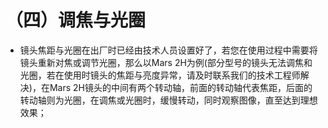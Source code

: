 # （四）调焦与光圈

* 镜头焦距与光圈在出厂时已经由技术人员设置好了，若您在使用过程中需要将镜头重新对焦或调节光圈，那么以Mars 2H为例(部分型号的镜头无法调焦和光圈，若在使用时镜头的焦距与亮度异常，请及时联系我们的技术工程师解决)，在Mars 2H镜头的中间有两个转动轴，前面的转动轴代表焦距，后面的转动轴则为光圈，在调焦或光圈时，缓慢转动，同时观察图像，直至达到理想效果；
